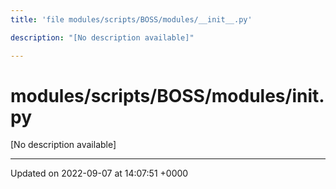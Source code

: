 ```yaml
---
title: 'file modules/scripts/BOSS/modules/__init__.py'

description: "[No description available]"

---
```


# modules/scripts/BOSS/modules/__init__.py

[No description available]






-------------------------------

Updated on 2022-09-07 at 14:07:51 +0000
